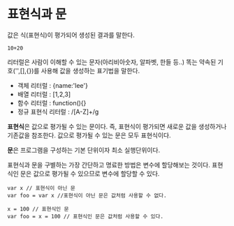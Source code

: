 # 표현식과 문

값은 식(표현식)이 평가되어 생성된 결과를 말한다.

`10+20`

리터럴은 사람이 이해할 수 있는 문자(아리비아숫자, 알파벳, 한들 등..) 똑는 약속된 기호('',[],{})를 사용해 값을 생성하는 표기법을 말한다.

- 객체 리터럴 : {name:'lee'}
- 배열 리터럴 : [1,2,3]
- 함수 리터럴 : function(){}
- 정규 표현식 리터럴 : /[A-Z]+/g

**표현식**은 값으로 평가될 수 있는 문이다. 즉, 표현식이 평가되면 새로운 값을 생성하거나 기존값을 참조한다.
값으로 평가될 수 있는 문은 모두 표현식이다.

**문**은 프로그램을 구성하는 기본 단위이자 최소 실행단위이다.

표현식과 문을 구별하는 가장 간단하고 명료한 방법은 변수에 할당해보는 것이다. 표현식인 문은 값으로 평가될 수 있으므로 변수에 할당할 수 있다.

```
var x // 표현식이 아닌 문
var foo = var x //표현식이 아닌 문은 값처럼 사용할 수 없다.
```

```
x = 100 // 표현식인 문
var foo = x = 100 // 표현식인 문은 값처럼 사용할 수 있다.
```
